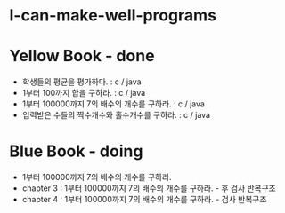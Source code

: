 # I-can-make-well-programs

# Yellow Book - done
 * 학생들의 평균을 평가하다. : c / java
 * 1부터 100까지 합을 구하라. : c / java
 * 1부터 100000까지 7의 배수의 개수를 구하라. : c / java
 * 입력받은 수들의 짝수개수와 홀수개수를 구하라. : c / java
 
# Blue Book - doing
 * 1부터 100000까지 7의 배수의 개수를 구하라.
 * chapter 3 : 1부터 100000까지 7의 배수의 개수를 구하라. - 후 검사 반복구조
 * chapter 4 : 1부터 100000까지 7의 배수의 개수를 구하라. -  검사 반복구조
